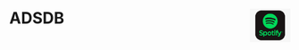 # ADSDB <a href="https://github.com/evamartin1240/ADSDB"><img src="others/spotify.png" align="right" height="60" /></a>

